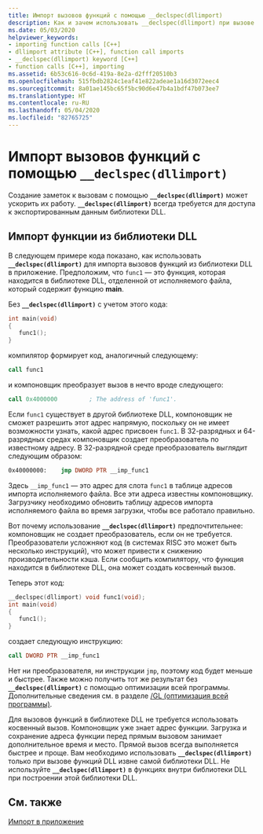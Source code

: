```yaml
---
title: Импорт вызовов функций с помощью __declspec(dllimport)
description: Как и зачем использовать __declspec(dllimport) при вызове данных и функций библиотеки DLL.
ms.date: 05/03/2020
helpviewer_keywords:
- importing function calls [C++]
- dllimport attribute [C++], function call imports
- __declspec(dllimport) keyword [C++]
- function calls [C++], importing
ms.assetid: 6b53c616-0c6d-419a-8e2a-d2fff20510b3
ms.openlocfilehash: 515fbdb2824c1eaf41e822adeae1a16d3072eec4
ms.sourcegitcommit: 8a01ae145bc65f5bc90d6e47b4a1bdf47b073ee7
ms.translationtype: HT
ms.contentlocale: ru-RU
ms.lasthandoff: 05/04/2020
ms.locfileid: "82765725"
---
```

# <a name="importing-function-calls-using-__declspecdllimport"></a>Импорт вызовов функций с помощью `__declspec(dllimport)`

Создание заметок к вызовам с помощью **`__declspec(dllimport)`** может ускорить их работу. **`__declspec(dllimport)`** всегда требуется для доступа к экспортированным данным библиотеки DLL.

## <a name="import-a-function-from-a-dll"></a>Импорт функции из библиотеки DLL

В следующем примере кода показано, как использовать **`__declspec(dllimport)`** для импорта вызовов функций из библиотеки DLL в приложение. Предположим, что `func1` — это функция, которая находится в библиотеке DLL, отделенной от исполняемого файла, который содержит функцию **main**.

Без **`__declspec(dllimport)`** с учетом этого кода:

```C
int main(void)
{
   func1();
}
```

компилятор формирует код, аналогичный следующему:

```asm
call func1
```

и компоновщик преобразует вызов в нечто вроде следующего:

```asm
call 0x4000000         ; The address of 'func1'.
```

Если `func1` существует в другой библиотеке DLL, компоновщик не сможет разрешить этот адрес напрямую, поскольку он не имеет возможности узнать, какой адрес присвоен `func1`. В 32-разрядных и 64-разрядных средах компоновщик создает преобразователь по известному адресу. В 32-разрядной среде преобразователь выглядит следующим образом:

```asm
0x40000000:    jmp DWORD PTR __imp_func1
```

Здесь `__imp_func1` — это адрес для слота `func1` в таблице адресов импорта исполняемого файла. Все эти адреса известны компоновщику. Загрузчику необходимо обновить таблицу адресов импорта исполняемого файла во время загрузки, чтобы все работало правильно.

Вот почему использование **`__declspec(dllimport)`** предпочтительнее: компоновщик не создает преобразователь, если он не требуется. Преобразователи усложняют код (в системах RISC это может быть несколько инструкций), что может привести к снижению производительности кэша. Если сообщить компилятору, что функция находится в библиотеке DLL, она может создать косвенный вызов.

Теперь этот код:

```C
__declspec(dllimport) void func1(void);
int main(void)
{
   func1();
}
```

создает следующую инструкцию:

```asm
call DWORD PTR __imp_func1
```

Нет ни преобразователя, ни инструкции `jmp`, поэтому код будет меньше и быстрее. Также можно получить тот же результат без **`__declspec(dllimport)`** с помощью оптимизации всей программы. Дополнительные сведения см. в разделе [/GL (оптимизация всей программы)](reference/gl-whole-program-optimization.md).

Для вызовов функций в библиотеке DLL не требуется использовать косвенный вызов. Компоновщик уже знает адрес функции. Загрузка и сохранение адреса функции перед прямым вызовом занимает дополнительное время и место. Прямой вызов всегда выполняется быстрее и проще. Вам необходимо использовать **`__declspec(dllimport)`** только при вызове функций DLL извне самой библиотеки DLL. Не используйте **`__declspec(dllimport)`** в функциях внутри библиотеки DLL при построении этой библиотеки DLL.

## <a name="see-also"></a>См. также

[Импорт в приложение](importing-into-an-application.md)
